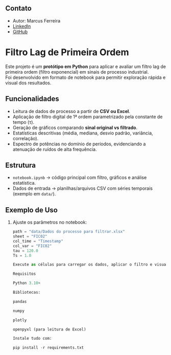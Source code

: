 
## Contato
- Autor: Marcus Ferreira  
- [LinkedIn](https://www.linkedin.com/in/mvsilfer)  
- [GitHub](https://github.com/MVSilfer-Fer)

# Filtro Lag de Primeira Ordem

Este projeto é um **protótipo em Python** para aplicar e avaliar um filtro lag de primeira ordem (filtro exponencial) em sinais de processo industrial.  
Foi desenvolvido em formato de notebook para permitir exploração rápida e visual dos resultados.

## Funcionalidades
- Leitura de dados de processo a partir de **CSV ou Excel**.
- Aplicação de filtro digital de 1ª ordem parametrizado pela constante de tempo (τ).
- Geração de gráficos comparando **sinal original vs filtrado**.
- Estatísticas descritivas (média, mediana, desvio padrão, variância, correlação).
- Espectro de potências no domínio de períodos, evidenciando a atenuação de ruídos de alta frequência.

## Estrutura
- `notebook.ipynb` → código principal com filtro, gráficos e análise estatística.
- Dados de entrada → planilhas/arquivos CSV com séries temporais (exemplo em `data/`).

## Exemplo de Uso
1. Ajuste os parâmetros no notebook:
   ```python
   path = "data/Dados do processo para filtrar.xlsx"
   sheet = "FIC02"
   col_time = "Timestamp"
   col_var = "FIC02"
   tau = 120.0
   Ts = 1.0
   
   Execute as células para carregar os dados, aplicar o filtro e visualizar os resultados.

   Requisitos

   Python 3.10+

   Bibliotecas:

   pandas

   numpy

   plotly

   openpyxl (para leitura de Excel)

   Instale tudo com:

   pip install -r requirements.txt